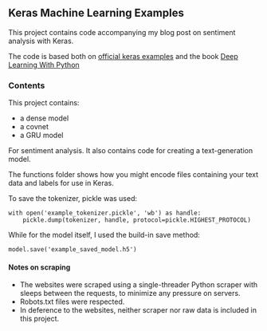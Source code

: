 ## Keras Machine Learning Examples

This project contains code accompanying my blog post on sentiment analysis with Keras. 

The code is based both on [official keras examples][1] and the book [Deep Learning With Python][2]

[1]: https://github.com/keras-team/keras/tree/master/examples
[2]: https://www.amazon.com/Deep-Learning-Python-Francois-Chollet/dp/1617294438

### Contents

This project contains:

- a dense model
- a covnet
- a GRU model

For sentiment analysis. It also contains code for creating a text-generation model.

The functions folder shows how you might encode files containing your text data and labels for use in
Keras.

To save the tokenizer, pickle was used:

```
with open('example_tokenizer.pickle', 'wb') as handle:
    pickle.dump(tokenizer, handle, protocol=pickle.HIGHEST_PROTOCOL)
```

While for the model itself, I used the build-in save method:

`model.save('example_saved_model.h5')`

#### Notes on scraping

- The websites were scraped using a single-threader Python scraper with sleeps between the requests, 
to minimize any pressure on servers.
- Robots.txt files were respected.
- In deference to the websites, neither scraper nor raw data is included in this project.
